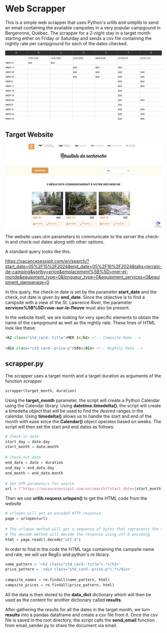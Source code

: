 # Web Scrapper
This is a simple web scrapper that uses Python's urllib and smtplib to send an email containing the available campsites in a very popular campgound in Bergeronne, Québec. The scrapper for a 2-night stay in a target month starting either on Friday or Saturday and sends a csv file containing the nightly rate per campground for each of the dates checked.

![csv_file](https://github.com/CatosCrack/web_scrapper/blob/main/images/csv_screenshot.png)

## Target Website

![website screenshot](https://github.com/CatosCrack/web_scrapper/blob/main/images/website_screenshot.png)

The website uses utm parameters to communicate to the server the check-in and check-out dates along with other options. 

A standard query looks like this:

  https://vacancesessipit.com/en/search/?start_date=05%2F15%2F2024&end_date=05%2F16%2F2024&tabs=terrain-de-camping&sortby=price&emplacement%5B%5D=mer-et-monde&equipment_type=0&longueur_type=0&equipment_services=0&equipment_damperage=0

In this query, the check-in date is set by the parameter **start_date** and the check_out date is given by **end_date**. Since the objective is to find a campsite with a view of the St. Lawrence River, the parameter **services%5B%5D=vue-sur-le-fleuve** must also be present.

In the website itself, we are looking for very specific elements to obtain the name of the campground as well as the nightly rate. These lines of HTML look like these:

```html
<h2 class="std_card--title">MER 1</h2> <!-- Campsite Name -->

<div class="std_card--price-p">50$</div> <!-- Nightly Rate -->
```

## scrapper.py
The scrapper uses a target month and a target duration as arguments of the function *scrapper*

```python
scrapper(target_month, duration)
```
Using the **target_month** parameter, the script will create a Python Calendar using the Calendar library. Using **datetime.timedelta()**, the script will create a timedelta object that will be used to find the desired ranges in the calendar. Using **timedelta()** allows us to handle the start and end of the month with ease since the **Calendar()** object operates based on weeks. The script will then set the start and end dates as follows:

```python
# Check-in date
start_day = date.day
start_month = date.month

# Check-out date
end_date = date + duration
end_day = end_date.day
end_month = end_date.month

# Set UTM parameters for search
url = f"https://vacancesessipit.com/en/search/?start_date={start_month}%2F{start_day}%2F{current_year}&end_date={end_month}%2F{end_day}%2F{current_year}&tabs=terrain-de-camping&sortby=price&emplacement%5B%5D=mer-et-monde&equipment_type=0&longueur_type=0&equipment_services=0&equipment_damperage=0&services%5B%5D=vue-sur-le-fleuve"
```
Then we use **urllib.request.urlopen()** to get the HTML code from the website

```python
# urlopen will get an encoded HTTP response
page = urlopen(url)

# The urlopen method will get a sequence of bytes that represents the source code of the website
# The decode method will decode the response using utf-8 encoding 
html = page.read().decode("utf-8")
```
In order to find in the code the HTML tags containing the campsite name and rate, we will use RegEx and python's re library.

```python
name_pattern = '<h2 class="std_card--title">.*</h2>'
price_pattern = '<div class="std_card--price-p">.*</div>'

campsite_names = re.findall(name_pattern, html)
campsite_prices = re.findall(price_pattern, html)
```
All the data is then stored to the **data_dict** dictionary which will then be used as the content for another dictionary called **results**. 

After gathering the results for all the dates in the target month, we turn **results** into a pandas dataframe and create a csv file from it. Once the csv file is saved in the root directory, the script calls the **send_email** function from email_sender.py to share the document via email.
